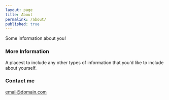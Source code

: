 ```yaml
---
layout: page
title: About
permalink: /about/
published: true
---
```


Some information about you!

### More Information

A placest to include any other types of information that you'd like to include about yourself.

### Contact me

[email@domain.com](mailto:email@domain.com)
